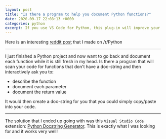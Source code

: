 ```yaml
---
layout: post
title: "Is there a program to help you document Python functions?"
date: 2020-09-17 22:08:13 +0000
categories: python
excerpt: If you use VS Code for Python, this plug-in will improve your development process.
---
```


Here is an interesting [reddit post](https://www.reddit.com/r/Python/comments/iuoxt0/is_there_a_program_to_help_you_document_python/) that I made on /r/Python

___

I just finished a Python project and now want to go back and document each function while it is still fresh in my head.  Is there a program that will scan your code for functions that don't have a doc-string and then interactively ask you to:

* describe the function
* document each parameter
* document the return value

It would then create a doc-string for you that you could simply copy/paste into your code.

___

The solution that I ended up going with was this `Visual Studio Code` extension: [Python Docstring Generator](https://marketplace.visualstudio.com/items?itemName=njpwerner.autodocstring). This is exactly what I was looking for and it works very well!

